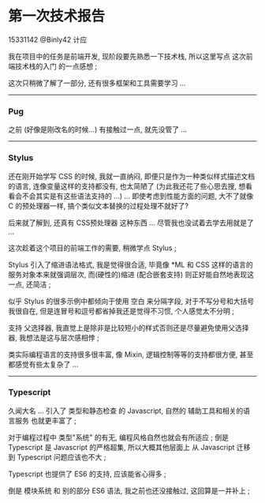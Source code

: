 # 第一次技术报告

15331142 @Binly42 计应

我在项目中的任务是前端开发, 现阶段要先熟悉一下技术栈, 所以这里写点 这次前端技术栈的入门 的一点感想 ;

这次只稍微了解了一部分, 还有很多框架和工具需要学习 ...

---

### Pug

之前 (好像是刚改名的时候...) 有接触过一点, 就先没管了 ...

---

### Stylus

还在刚开始学写 CSS 的时候, 我就一直纳闷, 即便只是作为一种类似样式描述文档的语言, 连像变量这样的支持都没有, 也太简陋了 (为此我还花了些心思去搜, 想看看会不会其实是有这些语法支持的 ...) ... 即使考虑到性能方面的问题, 大不了就像 C 的预处理器一样, 搞个类似文本替换的过程处理不就好了?

后来就了解到, 还真有 CSS预处理器 这种东西 ... 尽管我也没试着去学去用就是了 ...

这次趁着这个项目的前端工作的需要, 稍微学点 Stylus ;

Stylus 引入了缩进语法格式, 我是觉得很合适, 毕竟像 *ML 和 CSS 这样的语言的服务对象本来就强调层次, 而(硬性的)缩进 (配合嵌套支持) 则正好能自然地表现这一点, 还简洁 ;

似乎 Stylus 的很多示例中都倾向于使用 空白 来分隔字段, 对于不写分号和大括号我很自在, 但是连冒号和逗号都省掉我还是觉得不习惯, 个人感觉太不分明 ;

支持 父选择器, 我直觉上是除非是比较短小的样式否则还是尽量避免使用父选择器, 我想法是这与层次感相悖 ;

类实际编程语言的支持很多很丰富, 像 Mixin, 逻辑控制等等的支持都很方便, 甚至都感觉有些太复杂了 ...

---

### Typescript

久闻大名 ... 引入了 类型和静态检查 的 Javascript, 自然的 辅助工具和相关的语言服务 也就更丰富了 ;

对于编程过程中 类型"系统" 的有无, 编程风格自然也就会有所适应 ; 倒是 Typescript 是 Javascript 的严格超集, 所以大概其他层面上 从 Javascript 迁移到 Typescript 问题应该也不大 ;

Typescript 也提供了 ES6 的支持, 应该能省心得多 ;

倒是 模块系统 和 别的部分 ES6 语法, 我之前也还没接触过, 这回算是一并补上 ;
